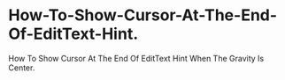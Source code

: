 # How-To-Show-Cursor-At-The-End-Of-EditText-Hint.
How To Show Cursor At The End Of EditText Hint When The Gravity Is Center.
